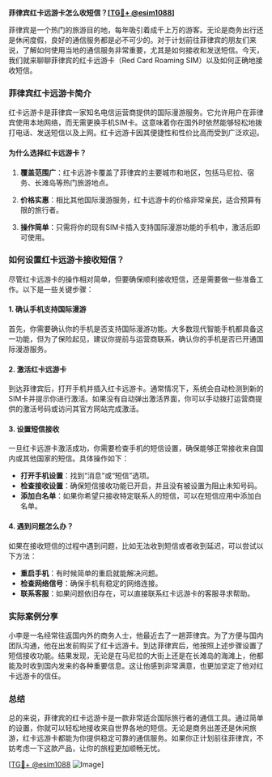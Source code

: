 **菲律宾红卡远游卡怎么收短信？[[TG💪+ @esim1088](https://t.me/s/esim1088)]**

菲律宾是一个热门的旅游目的地，每年吸引着成千上万的游客。无论是商务出行还是休闲度假，良好的通信服务都是必不可少的。对于计划前往菲律宾的朋友们来说，了解如何使用当地的通信服务非常重要，尤其是如何接收和发送短信。今天，我们就来聊聊菲律宾的红卡远游卡（Red Card Roaming SIM）以及如何正确地接收短信。

### 菲律宾红卡远游卡简介

红卡远游卡是菲律宾一家知名电信运营商提供的国际漫游服务。它允许用户在菲律宾使用本地网络，而无需更换手机SIM卡。这意味着你在国外时依然能够轻松地拨打电话、发送短信以及上网。红卡远游卡因其便捷性和性价比高而受到广泛欢迎。

#### 为什么选择红卡远游卡？

1. **覆盖范围广**：红卡远游卡覆盖了菲律宾的主要城市和地区，包括马尼拉、宿务、长滩岛等热门旅游地点。
   
2. **价格实惠**：相比其他国际漫游服务，红卡远游卡的价格非常亲民，适合预算有限的旅行者。
   
3. **操作简单**：只需将你的现有SIM卡插入支持国际漫游功能的手机中，激活后即可使用。

### 如何设置红卡远游卡接收短信？

尽管红卡远游卡的操作相对简单，但要确保顺利接收短信，还是需要做一些准备工作。以下是一些关键步骤：

#### 1. 确认手机支持国际漫游

首先，你需要确认你的手机是否支持国际漫游功能。大多数现代智能手机都具备这一功能，但为了保险起见，建议你提前与运营商联系，确认你的手机是否已开通国际漫游服务。

#### 2. 激活红卡远游卡

到达菲律宾后，打开手机并插入红卡远游卡。通常情况下，系统会自动检测到新的SIM卡并提示你进行激活。如果没有自动弹出激活界面，你可以手动拨打运营商提供的激活号码或访问其官方网站完成激活。

#### 3. 设置短信接收

一旦红卡远游卡激活成功，你需要检查手机的短信设置，确保能够正常接收来自国内或其他国家的短信。具体操作如下：

- **打开手机设置**：找到“消息”或“短信”选项。
- **检查接收设置**：确保短信接收功能已开启，并且没有被设置为阻止未知号码。
- **添加白名单**：如果你希望只接收特定联系人的短信，可以在短信应用中添加白名单。

#### 4. 遇到问题怎么办？

如果在接收短信的过程中遇到问题，比如无法收到短信或者收到延迟，可以尝试以下方法：

- **重启手机**：有时候简单的重启就能解决问题。
- **检查网络信号**：确保手机有稳定的网络连接。
- **联系客服**：如果问题依旧存在，可以直接联系红卡远游卡的客服寻求帮助。

### 实际案例分享

小李是一名经常往返国内外的商务人士，他最近去了一趟菲律宾。为了方便与国内团队沟通，他在出发前购买了红卡远游卡。到达菲律宾后，他按照上述步骤设置了短信接收功能。结果发现，无论是在马尼拉的大街上还是在长滩岛的海滩上，他都能及时收到国内发来的各种重要信息。这让他感到非常满意，也更加坚定了他对红卡远游卡的信任。

### 总结

总的来说，菲律宾的红卡远游卡是一款非常适合国际旅行者的通信工具。通过简单的设置，你就可以轻松地接收来自世界各地的短信。无论是商务出差还是休闲旅游，红卡远游卡都能为你提供稳定可靠的通信服务。如果你正计划前往菲律宾，不妨考虑一下这款产品，让你的旅程更加顺畅无忧。

[[TG💪+ @esim1088](https://t.me/s/esim1088) ![Image](https://i.postimg.cc/4NQfJmqS/Snipaste-2025-05-13-00-14-12.png)]